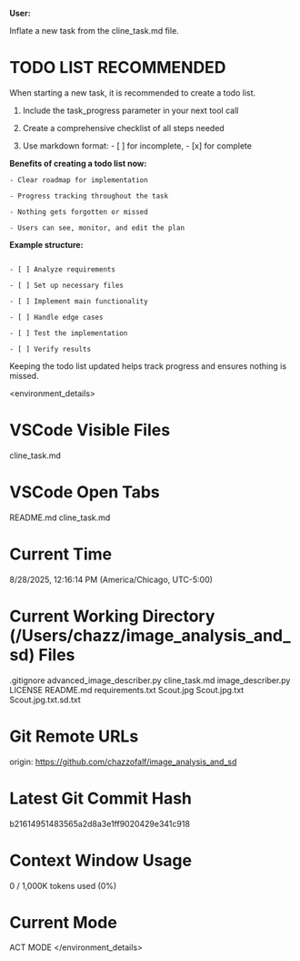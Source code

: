 **User:**

<task>
Inflate a new task from the cline_task.md file.
</task>


# TODO LIST RECOMMENDED
When starting a new task, it is recommended to create a todo list.




1. Include the task_progress parameter in your next tool call

2. Create a comprehensive checklist of all steps needed

3. Use markdown format: - [ ] for incomplete, - [x] for complete



**Benefits of creating a todo list now:**

	- Clear roadmap for implementation

	- Progress tracking throughout the task

	- Nothing gets forgotten or missed

	- Users can see, monitor, and edit the plan



**Example structure:**
```

- [ ] Analyze requirements

- [ ] Set up necessary files

- [ ] Implement main functionality

- [ ] Handle edge cases

- [ ] Test the implementation

- [ ] Verify results
```



Keeping the todo list updated helps track progress and ensures nothing is missed.

<environment_details>
# VSCode Visible Files
cline_task.md

# VSCode Open Tabs
README.md
cline_task.md

# Current Time
8/28/2025, 12:16:14 PM (America/Chicago, UTC-5:00)

# Current Working Directory (/Users/chazz/image_analysis_and_sd) Files
.gitignore
advanced_image_describer.py
cline_task.md
image_describer.py
LICENSE
README.md
requirements.txt
Scout.jpg
Scout.jpg.txt
Scout.jpg.txt.sd.txt

# Git Remote URLs
origin: https://github.com/chazzofalf/image_analysis_and_sd

# Latest Git Commit Hash
b21614951483565a2d8a3e1ff9020429e341c918

# Context Window Usage
0 / 1,000K tokens used (0%)

# Current Mode
ACT MODE
</environment_details>

